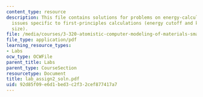 ```yaml
---
content_type: resource
description: This file contains solutions for problems on energy-calculation convergence
  issues specific to first-principles calculations (energy cutoff and k-point grid
  size).
file: /media/courses/3-320-atomistic-computer-modeling-of-materials-sma-5107-spring-2005/92d85f09e6d1bed3c2f32cef877417a7_lab_assign2_soln.pdf
file_type: application/pdf
learning_resource_types:
- Labs
ocw_type: OCWFile
parent_title: Labs
parent_type: CourseSection
resourcetype: Document
title: lab_assign2_soln.pdf
uid: 92d85f09-e6d1-bed3-c2f3-2cef877417a7
---
```

